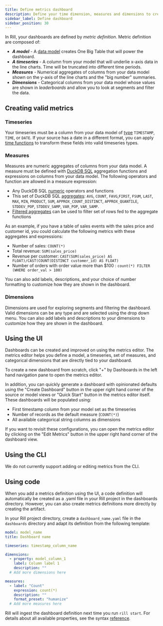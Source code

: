 ```yaml
---
title: Define metrics dashboard
description: Define your time dimension, measures and dimensions to create a dashboard
sidebar_label: Define dashboard
sidebar_position: 30
---
```


In Rill, your dashboards are defined by _metric definition_. Metric definition are composed of:
* _**A model**_ - A [data model](./sql-models.md) creates One Big Table that will power the dashboard.
* _**A timeseries**_ - A column from your model that will underlie x-axis data in the line charts. Time will be truncated into different time periods.
* _**Measures**_ - Numerical aggregates of columns from your data model shown on the y-axis of the line charts and the "big number" summaries.
* _**Dimensions**_ - Categorical columns from your data model whose values are shown in _leaderboards_ and allow you to look at segments and filter the data.


## Creating valid metrics

### Timeseries

Your timeseries must be a column from your data model of [type](https://duckdb.org/docs/sql/data_types/timestamp) `TIMESTAMP`, `TIME`, or `DATE`. If your source has a date in a different format, you can apply [time functions](https://duckdb.org/docs/sql/functions/timestamp) to transform these fields into valid timeseries types.

### Measures

Measures are numeric aggregates of columns from your data model. A measure must be defined with [DuckDB SQL](./sql-models.md) aggregation functions and expressions on columns from your data model. The following operators and function are allowed in a measure expression:

* Any DuckDB SQL [numeric](https://duckdb.org/docs/sql/functions/numeric) operators and functions
* This set of DuckDB SQL [aggregates](https://duckdb.org/docs/sql/aggregates): `AVG`, `COUNT`, `FAVG`,`FIRST`, `FSUM`, `LAST`, `MAX`, `MIN`, `PRODUCT`, `SUM`, `APPROX_COUNT_DISTINCT`, `APPROX_QUANTILE`, `STDDEV_POP`, `STDDEV_SAMP`, `VAR_POP`, `VAR_SAMP`.
* [Filtered aggregates](https://duckdb.org/docs/sql/query_syntax/filter.html) can be used to filter set of rows fed to the aggregate functions

As an example, if you have a table of sales events with the sales price and customer id, you could calculate the following metrics with these aggregates and expressions:
* Number of sales: `COUNT(*)`
* Total revenue: `SUM(sales_price)` 
* Revenue per customer: `CAST(SUM(sales_price) AS FLOAT)/CAST(COUNT(DISTINCT customer_id) AS FLOAT)`
* Number of orders with order value more than $100 : `count(*) FILTER (WHERE order_val > 100)`

You can also add labels, descriptions, and your choice of number formatting to customize how they are shown in the dashboard.


### Dimensions

Dimensions are used for exploring segments and filtering the dashboard. Valid dimensions can be any type and are selected using the drop down menu. You can also add labels and descriptions to your dimensions to customize how they are shown in the dashboard.


## Using the UI

Dashboards can be created and improved on using the metrics editor. The metrics editor helps you define a model, a timeseries, set of measures, and categorical dimensions that are directly tied to your dashboard. 

To create a new dashboard from scratch, click "+" by Dashboards in the left hand navigation pane to open the metrics editor.

In addition, you can quickly generate a dashboard with opinionated defaults using the "Create Dashboard" button in the upper right hand corner of the source or model views or "Quick Start" button in the metrics editor itself. These dashboards will be populated using:

- First timestamp column from your model set as the timeseries
- Number of records as the default measure (`COUNT(*)`)
- All available categorical string columns as dimensions

If you want to revisit these configurations, you can open the metrics editor by clicking on the "Edit Metrics" button in the upper right hand corner of the dashboard view.


## Using the CLI

We do not currently support adding or editing metrics from the CLI.

## Using code
When you add a metrics definition using the UI, a code definition will automatically be created as a .yaml file in your Rill project in the dashboards directory. However, you can also create metrics definitions more directly by creating the artifact.

In your Rill project directory, create a `dashboard_name.yaml` file in the `dashboards` directory and adapt its definition from the following template:

```yaml
model: model_name
title: Dashboard name

timeseries: timestamp_column_name

dimensions:
  - property: model_column_1
    label: Column label 1
    description: ""
  # Add more dimensions here

measures:
  - label: "Count"
    expression: count(*)
    description: ""
    format_preset: "humanize"
  # Add more measures here
```

Rill will ingest the dashboard definition next time you run `rill start`. For details about all available properties, see the syntax [reference](../reference/project-files/dashboards).

